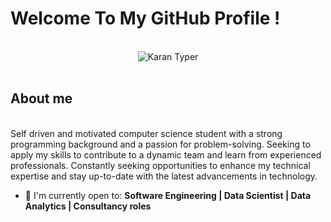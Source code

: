 # Welcome To My GitHub Profile !

<br/>
<div align="center">
  <img src="https://user-images.githubusercontent.com/73129634/224562289-98000a83-2356-4daa-9482-a7c63c593ce6.gif" alt="Karan Typer" />
</div>
<br/>

## About me 
<br/>
Self driven and motivated computer science student with a strong programming background and a passion for problem-solving. Seeking to apply my skills to contribute to a dynamic team and learn from experienced professionals. Constantly seeking opportunities to enhance my technical expertise and stay up-to-date with the latest advancements in technology.

- 🙌 I'm currently open to: **Software Engineering | Data Scientist | Data Analytics | Consultancy roles**


<!--
**karan1608/karan1608** is a ✨ _special_ ✨ repository because its `README.md` (this file) appears on your GitHub profile.

Here are some ideas to get you started:

🔭 I’m currently working on 
- 🌱 I’m currently learning ...
- 👯 I’m looking to collaborate on ...
- 🤔 I’m looking for help with ...
- 💬 Ask me about ...
- 📫 How to reach me: ...
- 😄 Pronouns: ...
- ⚡ Fun fact: ...
-->
